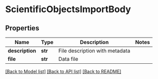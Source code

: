 # ScientificObjectsImportBody

## Properties
Name | Type | Description | Notes
------------ | ------------- | ------------- | -------------
**description** | **str** | File description with metadata | 
**file** | **str** | Data file | 

[[Back to Model list]](../README.md#documentation-for-models) [[Back to API list]](../README.md#documentation-for-api-endpoints) [[Back to README]](../README.md)

